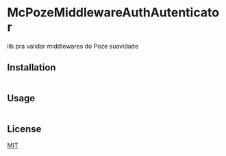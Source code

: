 # McPozeMiddlewareAuthAutenticator

lib pra validar middlewares do Poze suavidade


## Installation



```bash

```

## Usage

```
```



## License
[MIT](https://choosealicense.com/licenses/mit/)
